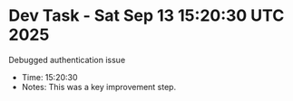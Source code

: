 # Dev Task - Sat Sep 13 15:20:30 UTC 2025
Debugged authentication issue
- Time: 15:20:30
- Notes: This was a key improvement step.

